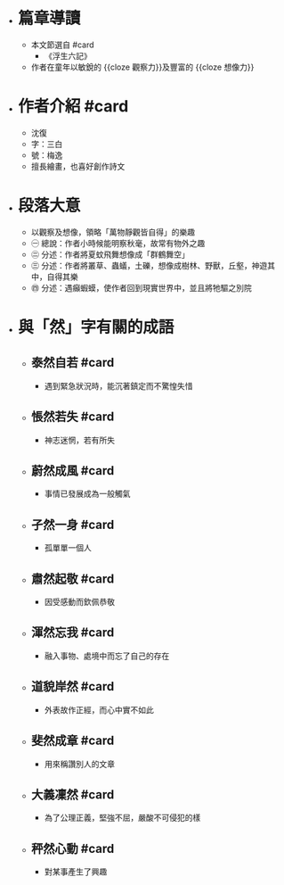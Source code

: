 - # 篇章導讀
	- 本文節選自 #card
		- 《浮生六記》
	- 作者在童年以敏銳的 {{cloze 觀察力}}及豐富的 {{cloze 想像力}}
- # 作者介紹 #card
	- 沈復
	- 字：三白
	- 號：梅逸
	- 擅長繪畫，也喜好創作詩文
- # 段落大意
	- 以觀察及想像，領略「萬物靜觀皆自得」的樂趣
	- ㊀ 總說：作者小時候能明察秋毫，故常有物外之趣
	- ㊁ 分述：作者將夏蚊飛舞想像成「群鶴舞空」
	- ㊂ 分述：作者將叢草、蟲蟻，土礫，想像成樹林、野獸，丘壑，神遊其中，自得其樂
	- ㊃ 分述：遇癲蝦蟆，使作者回到現實世界中，並且將牠驅之別院
- # 與「然」字有關的成語
	- ## 泰然自若 #card
		- 遇到緊急狀況時，能沉著鎮定而不驚惶失惜
	- ## 悵然若失 #card
		- 神志迷惘，若有所失
	- ## 蔚然成風 #card
		- 事情已發展成為一般觸氣
	- ## 孑然一身 #card
		- 孤單單一個人
	- ## 肅然起敬 #card
		- 因受感動而欽佩恭敬
	- ## 渾然忘我 #card
		- 融入事物、處境中而忘了自己的存在
	- ## 道貌岸然 #card
		- 外表故作正經，而心中實不如此
	- ## 斐然成章 #card
		- 用來稱讚別人的文章
	- ## 大義凜然 #card
		- 為了公理正義，堅強不屈，嚴酸不可侵犯的樣
	- ## 秤然心動 #card
		- 對某事產生了興趣